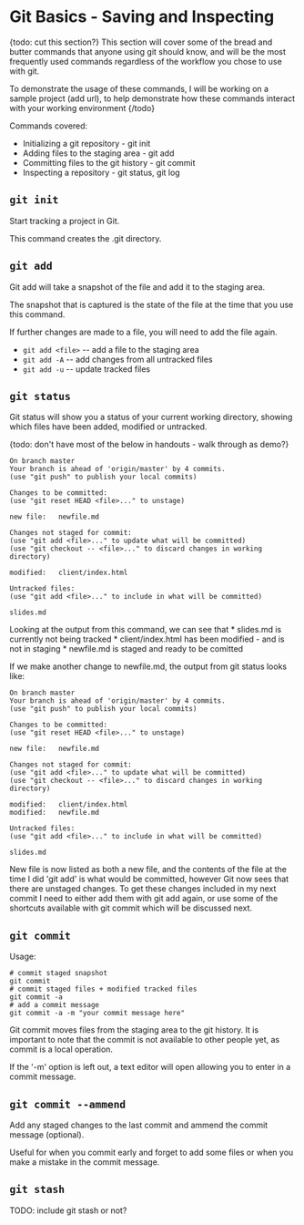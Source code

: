 # Git Basics - Saving and Inspecting

{todo: cut this section?}
This section will cover some of the bread and butter commands that
anyone using git should know, and will be the most frequently used
commands regardless of the workflow you chose to use with git.

To demonstrate the usage of these commands, I will be working on a
sample project (add url), to help demonstrate how these commands
interact with your working environment
{/todo}

Commands covered:

- Initializing a git repository - git init
- Adding files to the staging area - git add
- Committing files to the git history - git commit
- Inspecting a repository - git status, git log

`git init`
----------

Start tracking a project in Git.

This command creates the .git directory.

`git add`
---------

Git add will take a snapshot of the file and add it to the staging area.

The snapshot that is captured is the state of the file at the time that
you use this command.

If further changes are made to a file,  you will need to add the file
again.

- `git add <file>` -- add a file to the staging area
- `git add -A` -- add changes from all untracked files
- `git add -u` -- update tracked files

`git status`
------------

Git status will show you a status of your current working directory,
showing which files have been added, modified or untracked.

{todo: don't have most of the below in handouts - walk through as demo?}
``` {.bash}
On branch master
Your branch is ahead of 'origin/master' by 4 commits.
(use "git push" to publish your local commits)

Changes to be committed:
(use "git reset HEAD <file>..." to unstage)

new file:   newfile.md

Changes not staged for commit:
(use "git add <file>..." to update what will be committed)
(use "git checkout -- <file>..." to discard changes in working directory)

modified:   client/index.html

Untracked files:
(use "git add <file>..." to include in what will be committed)

slides.md
```

Looking at the output from this command, we can see that \* slides.md is
currently not being tracked \* client/index.html has been modified - and
is not in staging \* newfile.md is staged and ready to be comitted

If we make another change to newfile.md, the output from git status
looks like:

``` {.bash}
On branch master
Your branch is ahead of 'origin/master' by 4 commits.
(use "git push" to publish your local commits)

Changes to be committed:
(use "git reset HEAD <file>..." to unstage)

new file:   newfile.md

Changes not staged for commit:
(use "git add <file>..." to update what will be committed)
(use "git checkout -- <file>..." to discard changes in working directory)

modified:   client/index.html
modified:   newfile.md

Untracked files:
(use "git add <file>..." to include in what will be committed)

slides.md
```

New file is now listed as both a new file, and the contents of the file
at the time I did 'git add' is what would be committed, however Git now
sees that there are unstaged changes. To get these changes included in
my next commit I need to either add them with git add again, or use some
of the shortcuts available with git commit which will be discussed next.

`git commit`
------------

Usage:
```
# commit staged snapshot
git commit
# commit staged files + modified tracked files
git commit -a
# add a commit message
git commit -a -m "your commit message here"
```

Git commit moves files from the staging area to the git history. It is important to note that the commit is not available to other people yet, as commit is a local operation.

If the '-m' option is left out, a text editor will open allowing you to enter in a commit message.

`git commit --ammend`
----

Add any staged changes to the last commit and ammend the commit message (optional).

Useful for when you commit early and forget to add some files or when you make a mistake in the commit message.

`git stash`
-----------

TODO: include git stash or not?
